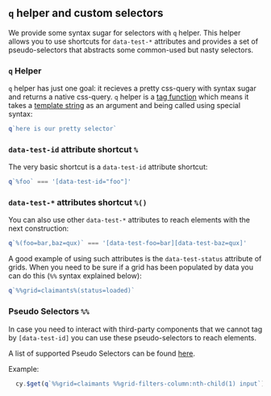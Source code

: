 ## `q` helper and custom selectors
We provide some syntax sugar for selectors with `q` helper.
This helper allows you to use shortcuts for `data-test-*` attributes
and provides a set of pseudo-selectors that abstracts some common-used but nasty selectors.


### `q` Helper
`q` helper has just one goal:
it recieves a pretty css-query with syntax sugar and returns a native css-query.
`q` helper is a [tag function](https://developer.mozilla.org/en-US/docs/Web/JavaScript/Reference/Template_literals#tagged_templates)
which means it takes a [template string](https://developer.mozilla.org/en-US/docs/Web/JavaScript/Reference/Template_literals)
as an argument and being called using special syntax:
```ts
q`here is our pretty selector`
```

### `data-test-id` attribute shortcut `%`
The very basic shortcut is a `data-test-id` attribute shortcut:
```ts
q`%foo` === '[data-test-id="foo"]'
```

### `data-test-*` attributes shortcut `%()`

You can also use other `data-test-*` attributes to reach elements with the next construction:
```ts
q`%(foo=bar,baz=qux)` === '[data-test-foo=bar][data-test-baz=qux]'
```
A good example of using such attributes is the `data-test-status` attribute of grids.
When you need to be sure if a grid has been populated by data you can do this (`%%` syntax explained below):
```ts
q`%%grid=claimants%(status=loaded)`
```

### Pseudo Selectors `%%`
In case you need to interact with third-party components that we cannot tag by `[data-test-id]` you can use these pseudo-selectors to reach elements.

A list of supported Pseudo Selectors can be found [here](PseudoSelectorsCollection.md).


Example:
```ts
  cy.$get(q`%%grid=claimants %%grid-filters-column:nth-child(1) input`).type(123)
```

